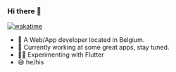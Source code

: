 ### Hi there 👋

[![wakatime](https://wakatime.com/badge/user/8fd64d05-2a0b-433e-b862-88c53af4efd4.svg?style=for-the-badge)](https://wakatime.com/@8fd64d05-2a0b-433e-b862-88c53af4efd4)

- 💬 A Web/App developer located in Belgium.
- 🔭 Currently working at some great apps, stay tuned.
- 🧑‍🚀 Experimenting with Flutter
- 😄 he/his


<!--
**greifmatthias/greifmatthias** is a ✨ _special_ ✨ repository because its `README.md` (this file) appears on your GitHub profile.

Here are some ideas to get you started:

- 🔭 I’m currently working on ...
- 🌱 I’m currently learning ...
- 👯 I’m looking to collaborate on ...
- 🤔 I’m looking for help with ...
- 💬 Ask me about ...
- 📫 How to reach me: ...
- 😄 Pronouns: ...
- ⚡ Fun fact: ...
-->

